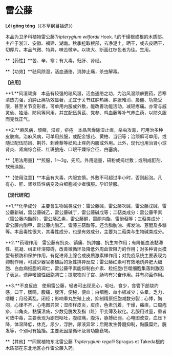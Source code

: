 # 雷公藤

**Léi gōng téng**（《本草纲目拾遗》）

本品为卫矛科植物雷公藤*Tripterygium wilfordii* Hook. f.的干燥根或根的木质部。主产于浙江、安徽、福建、湖南。秋季挖取根部，去净泥土，晒干，或去皮晒干，切厚片。本品气微、特异，味苦微辛。以块大、断面红棕色者为佳。生用。

**【药性】**苦、辛，寒；有大毒。归肝、肾经。

**【功效】**祛风除湿，活血通络，消肿止痛，杀虫解毒。

**【应用】**

**1.**风湿顽痹　本品有较强的祛风湿，活血通络之功，为治风湿顽痹要药，苦寒清热力强，消肿止痛功效显著，尤宜于关节红肿热痛、肿胀难消、晨僵、功能受限，甚至关节变形者。可单用内服或外敷，能改善功能活动，减轻疼痛。亦常与威灵仙、独活、防风等同用，并宜配伍黄芪、党参、鸡血藤等补气养血药，以防久服而克伐正气。

**2.**麻风病，顽癣，湿疹，疥疮　本品苦燥除湿止痒，杀虫攻毒，可用治多种皮肤病。治麻风病，可单用煎服，或配金银花、黄柏、当归等；治顽癣可单用，或随证配伍防风、荆芥、刺蒺藜等祛风止痒药内服或外用。此外，现代也用治肾小球肾炎、肾病综合征、红斑狼疮、口眼干燥综合征、白塞病。

**【用法用量】**煎服，1～3g，先煎。外用适量，研粉或捣烂敷；或制成酊剂、软膏涂擦。

**【使用注意】**本品有大毒，内服宜慎。外敷不可超过半小时，否则起泡。凡有心、肝、肾器质性病变及白细胞减少者慎服。孕妇禁服。

**【现代研究】**

**1.**化学成分　主要含生物碱类成分：雷公藤碱，雷公藤次碱，雷公藤戊碱，雷公藤新碱，雷公藤碱乙，雷公藤碱丁，雷公藤碱戊等；二萜类成分：雷公藤甲素（雷公藤内酯醇），雷公藤乙素，雷公藤酮，雷酮内酯，雷酚萜等；三萜类成分：雷公藤内酯甲，雷公藤内酯乙，雷藤三萜酸等。还含脂肪油、挥发油、蒽醌及多糖等。本品毒性很大，其毒性成分，也是有效成分，主要为二萜类与生物碱类成分。

**2.**药理作用　雷公藤有抗炎、镇痛、抗肿瘤、抗生育作用；有降低血液黏滞性、抗凝、纠正纤溶障碍，改善微循环及降低外周血管阻力的作用；对多种肾炎模型有预防和保护作用，有促进肾上腺合成皮质激素样作用；对免疫系统主要表现为抑制作用，可减少器官移植后的急性排异反应；雷公藤红素可有效地诱异肥大细胞、白血病细胞的凋亡，雷公藤甲素能抑制白介素、粒细胞/巨噬细胞集落刺激因子表达，诱异嗜酸性细胞凋亡；提取物对子宫、肠均有兴奋作用。并有抑菌作用。

**3.**不良反应　使用雷公藤，轻者可出现恶心，呕吐，食少，食管下部烧灼感，口干，肠鸣，腹痛，腹泻，便秘，便血；白细胞、血小板减少；头晕，乏力，嗜睡；月经紊乱，闭经；影响睾丸生殖上皮，抑制精原细胞减数分裂；心悸，胸闷，心律不齐，心电图异常；湿疹样皮炎，皮疹，色素沉着，干燥，瘙痒，口周疱疹，口角炎，黏膜溃疡，少数见脱发及指（趾）甲变薄及软化。若服用过量，重者可致中毒，主要表现为剧烈呕吐，腹绞痛，腹泻，脉搏细弱，心电图改变，血压下降，体温降低，休克，尿少，浮肿，尿液异常；后期发生骨髓抑制，黏膜糜烂，脱发等，个别可有抽搐。主要死因是循环及肾功能衰竭。

**【其他】**同属植物东北雷公藤 *Tripterygium regelii* Spragus et Takeda根的木质部在东北地区亦作雷公藤入药。